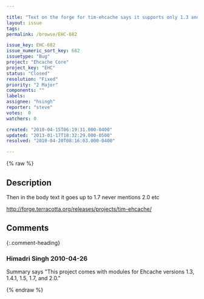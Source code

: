 ```yaml
---

title: "Text on the forge for tim-ehcache says it supports only 1.3 and 1.4.1 in the summary"
layout: issue
tags: 
permalink: /browse/EHC-682

issue_key: EHC-682
issue_numeric_sort_key: 682
issuetype: "Bug"
project: "Ehcache Core"
project_key: "EHC"
status: "Closed"
resolution: "Fixed"
priority: "2 Major"
components: ""
labels: 
assignee: "hsingh"
reporter: "steve"
votes:  0
watchers: 0

created: "2010-04-15T06:19:31.000-0400"
updated: "2013-01-17T18:32:29.000-0500"
resolved: "2010-04-20T08:16:03.000-0400"

---
```




{% raw %}



## Description

<div markdown="1" class="description">

Then in the body text it goes up to 1.7 never mentions 2.0 etc

http://forge.terracotta.org/releases/projects/tim-ehcache/

</div>

## Comments


{:.comment-heading}
### **Himadri Singh** <span class="date">2010-04-26</span>

<div markdown="1" class="comment">

Summary says "This project comes with modules for Ehcache versions 1.3, 1.4.1, 1.5, 1.7, and 2.0."

</div>



{% endraw %}
